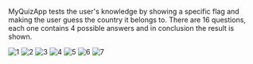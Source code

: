MyQuizApp tests the user's knowledge by showing a specific flag and making the user guess the country it belongs to.
There are 16 questions, each one contains 4 possible answers and in conclusion the result is shown.

![1](https://user-images.githubusercontent.com/109162046/194757770-da8198e6-aabe-49c7-84eb-e7567dddebd8.PNG)
![2](https://user-images.githubusercontent.com/109162046/194757772-a6654a7a-626a-4434-9a11-ed570deed774.PNG)
![3](https://user-images.githubusercontent.com/109162046/194757775-c923a2c4-fc8a-43c0-bb24-895496f88307.PNG)
![4](https://user-images.githubusercontent.com/109162046/194757780-117ae608-ae1a-4ba9-b8c2-2e78a8558c85.PNG)
![5](https://user-images.githubusercontent.com/109162046/194757783-500c052c-2bd2-4a07-a854-2986c99f1117.PNG)
![6](https://user-images.githubusercontent.com/109162046/194757786-8ea43109-1922-4bdc-a698-542e3d82515c.PNG)
![7](https://user-images.githubusercontent.com/109162046/194757789-d790ae3f-e10c-4c54-83d0-d1b712f84802.PNG)
